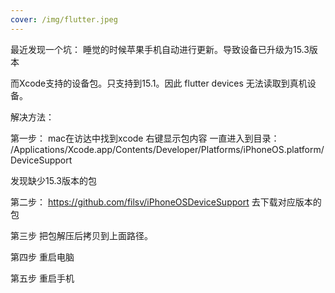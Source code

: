 ```yaml
---
cover: /img/flutter.jpeg
---
```



最近发现一个坑：
睡觉的时候苹果手机自动进行更新。导致设备已升级为15.3版本

而Xcode支持的设备包。只支持到15.1。因此 flutter devices 无法读取到真机设备。


解决方法：


第一步：
mac在访达中找到xcode 右键显示包内容
一直进入到目录：
/Applications/Xcode.app/Contents/Developer/Platforms/iPhoneOS.platform/DeviceSupport

发现缺少15.3版本的包

第二步：
https://github.com/filsv/iPhoneOSDeviceSupport
去下载对应版本的包

第三步
把包解压后拷贝到上面路径。

第四步
重启电脑

第五步
重启手机

